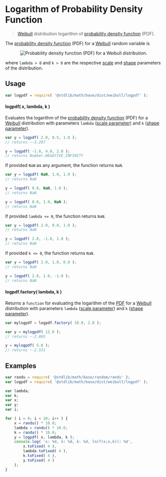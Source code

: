 Logarithm of Probability Density Function
===

> [Weibull][weibull] distribution logarithm of [probability density function][pdf] (PDF).

<section class="intro">

The [probability density function][pdf] (PDF) for a [Weibull][weibull] random variable is

<!-- <equation class="equation" label="eq:weibull_pdf" align="center" raw="f(x;\lambda,k) = \begin{cases} \frac{k}{\lambda}\left (\frac{x}{\lambda} \right)^{k-1}e^{-(x/\lambda)^k} &amp; x \geq 0 \\ 0 &amp; x < 0\end{cases}" alt="Probability density function (PDF) for a Weibull distribution."> -->

<div class="equation" align="center" data-raw-text="
    f(x;\lambda,k) = \begin{cases} \frac{k}{\lambda}\left (\frac{x}{\lambda} \right)^{k-1}e^{-(x/\lambda)^k} &amp; x \geq 0 \\ 0 &amp; x < 0\end{cases}" data-equation="eq:weibull_pdf">
    <img src="" alt="Probability density function (PDF) for a Weibull distribution.">
    <br>
</div>

<!-- </equation> -->

where `lambda > 0` and `k > 0` are the respective [scale][scale] and [shape][shape] parameters of the distribution.


</section>

<!-- /.intro -->

<section class="usage">

## Usage
``` javascript
var logpdf = require( '@stdlib/math/base/dist/weibull/logpdf' );
```

#### logpdf( x, lambda, k )

Evaluates the logarithm of the [probability density function][pdf] (PDF) for a [Weibull][weibull] distribution with parameters `lambda` ([scale parameter][scale]) and `k` ([shape parameter][shape]).

``` javascript
var y = logpdf( 2.0, 0.5, 1.0 );
// returns ~-3.297

y = logpdf( -1.0, 4.0, 2.0 );
// returns Number.NEGATIVE_INFINITY
```

If provided `NaN` as any argument, the function returns `NaN`.

``` javascript
var y = logpdf( NaN, 1.0, 1.0 );
// returns NaN

y = logpdf( 0.0, NaN, 1.0 );
// returns NaN

y = logpdf( 0.0, 1.0, NaN );
// returns NaN
```

If provided `lambda <= 0`, the function returns `NaN`.

``` javascript
var y = logpdf( 2.0, 0.0, 1.0 );
// returns NaN

y = logpdf( 2.0, -1.0, 1.0 );
// returns NaN
```

If provided `k <= 0`, the function returns `NaN`.

``` javascript
var y = logpdf( 2.0, 1.0, 0.0 );
// returns NaN

y = logpdf( 2.0, 1.0, -1.0 );
// returns NaN
```

#### logpdf.factory( lambda, k )

Returns a `function` for evaluating the logarithm of the [PDF][pdf] for a [Weibull][weibull] distribution with parameters `lambda` ([scale parameter][scale]) and `k` ([shape parameter][shape]).

``` javascript
var mylogpdf = logpdf.factory( 10.0, 2.0 );

var y = mylogpdf( 12.0 );
// returns ~-2.865

y = mylogpdf( 5.0 );
// returns ~-2.551
```

</section>

<!-- /.usage -->

<section class="examples">

## Examples

``` javascript
var randu = require( '@stdlib/math/base/random/randu' );
var logpdf = require( '@stdlib/math/base/dist/weibull/logpdf' );

var lambda;
var k;
var x;
var y;
var i;

for ( i = 0; i < 10; i++ ) {
    x = randu() * 10.0;
    lambda = randu() * 10.0;
    k = randu() * 10.0;
    y = logpdf( x, lambda, k );
    console.log( 'x: %d, λ: %d, k: %d, ln(f(x;λ,k)): %d',
        x.toFixed( 4 ),
        lambda.toFixed( 4 ),
        k.toFixed( 4 ),
        y.toFixed( 4 )
    );
}
```

</section>

<!-- /.examples -->


<section class="links">

[pdf]: https://en.wikipedia.org/wiki/Probability_density_function
[weibull]: https://en.wikipedia.org/wiki/Weibull_distribution
[shape]: https://en.wikipedia.org/wiki/Shape_parameter
[scale]: https://en.wikipedia.org/wiki/Scale_parameter

</section>

<!-- /.links -->
